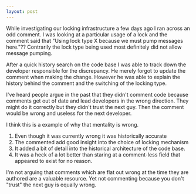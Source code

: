 ```yaml
---
layout: post
---
```

While investigating our locking infrastructure a few days ago I ran across an odd comment. I was looking at a particular usage of a lock and the comment said that "Using lock type X because we must pump messages here."?? Contrarily the lock type being used most definitely did not allow message pumping.

After a quick history search on the code base I was able to track down the developer responsible for the discrepancy. He merely forgot to update the comment when making the change. However he was able to explain the history behind the comment and the switching of the locking type.

I've heard people argue in the past that they didn't comment code because comments get out of date and lead developers in the wrong direction. They might do it correctly but they didn't trust the next guy. Then the comment would be wrong and useless for the next developer.

I think this is a example of why that mentality is wrong.

  1. Even though it was currently wrong it was historically accurate
  2. The commented add good insight into the choice of locking mechanism
  3. It added a bit of detail into the historical architecture of the code base.
  4. It was a heck of a lot better than staring at a comment-less field that appeared to exist for no reason.

I'm not arguing that comments which are flat out wrong at the time they are authored are a valuable resource. Yet not commenting because you don't "trust" the next guy is equally wrong.

